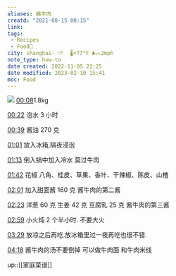 ```yaml
---
aliases: 酱牛肉
creatd: "2021-08-15 00:15"
link: 
tags:
 - Recipes
 - Food🍛 
city: shanghai- ⛅️  🌡️+77°F 🌬️↖2mph
note_type: how-to
date created: 2022-11-05 23:25
date modified: 2023-02-10 15:41
moc: Food
---
```



![](https://www.youtube.com/embed/esz2fBMGkPE)
[00:08](https://www.youtube.com/watch?v=esz2fBMGkPE#t=8.035911001907348)1.8kg

[00:22](https://www.youtube.com/watch?v=esz2fBMGkPE#t=22.34896794468689) 泡水 3 小时

[00:39](https://www.youtube.com/watch?v=esz2fBMGkPE#t=39.43838309727478) 酱油 270 克

[01:01](https://www.youtube.com/watch?v=esz2fBMGkPE#t=61.64301302098084) 放入冰箱,隔夜浸泡

[01:13](https://www.youtube.com/watch?v=esz2fBMGkPE#t=73.00799800953675) 倒入锅中加入冷水 莫过牛肉

[01:42](https://www.youtube.com/watch?v=esz2fBMGkPE#t=102.8334059332428) 花椒 八角、桂皮、草果、香叶、干辣椒、陈皮、山楂 

[02:01](https://www.youtube.com/watch?v=esz2fBMGkPE#t=121.91221691798401) 加入甜面酱 160 克  酱牛肉的第二酱 

[02:23](https://www.youtube.com/watch?v=esz2fBMGkPE#t=143.15896693515015) 洋葱 60 克 生姜 42 克  豆腐乳 25 克 酱牛肉的第三酱

[02:59](https://www.youtube.com/watch?v=esz2fBMGkPE#t=179.21741318501282) 小火炖 2 个半小时. 不要大火

[03:29](https://www.youtube.com/watch?v=esz2fBMGkPE#t=209.20357385694885) 放凉之后再吃.放冰箱里过一夜再吃也很不错.

[04:18](https://www.youtube.com/watch?v=esz2fBMGkPE#t=258.79761987983704) 酱牛肉的汤不要倒掉 可以做牛肉面 和牛肉米线

up::[[家庭菜谱]]